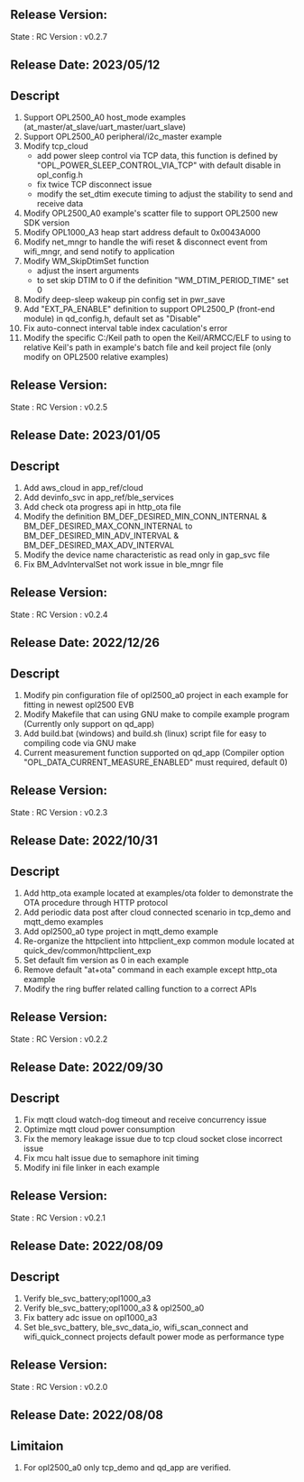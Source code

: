 ## Release Version:
State : RC
Version : v0.2.7

## Release Date: 2023/05/12

## Descript
1. Support OPL2500_A0 host_mode examples (at_master/at_slave/uart_master/uart_slave)
2. Support OPL2500_A0 peripheral/i2c_master example
3. Modify tcp_cloud
    - add power sleep control via TCP data, this function is defined by "OPL_POWER_SLEEP_CONTROL_VIA_TCP" with default disable in opl_config.h
    - fix twice TCP disconnect issue
    - modify the set_dtim execute timing to adjust the stability to send and receive data
4. Modify OPL2500_A0 example's scatter file to support OPL2500 new SDK version
5. Modify OPL1000_A3 heap start address default to 0x0043A000
6. Modify net_mngr to handle the wifi reset & disconnect event from wifi_mngr, and send notify to application
7. Modify WM_SkipDtimSet function
    - adjust the insert arguments
    - to set skip DTIM to 0 if the definition "WM_DTIM_PERIOD_TIME" set 0
8. Modify deep-sleep wakeup pin config set in pwr_save
9. Add "EXT_PA_ENABLE" definition to support OPL2500_P (front-end module) in qd_config.h, default set as "Disable"
10. Fix auto-connect interval table index caculation's error
11. Modify the specific C:/Keil path to open the Keil/ARMCC/ELF to using to relative Keil's path in example's batch file and keil project file (only modify on OPL2500 relative examples)

## Release Version:
State : RC
Version : v0.2.5

## Release Date: 2023/01/05

## Descript
1. Add aws_cloud in app_ref/cloud
2. Add devinfo_svc in app_ref/ble_services
3. Add check ota progress api in http_ota file
4. Modify the definition BM_DEF_DESIRED_MIN_CONN_INTERNAL & BM_DEF_DESIRED_MAX_CONN_INTERNAL to BM_DEF_DESIRED_MIN_ADV_INTERVAL & BM_DEF_DESIRED_MAX_ADV_INTERVAL
5. Modify the device name characteristic as read only in gap_svc file
6. Fix BM_AdvIntervalSet not work issue in ble_mngr file

## Release Version:
State : RC
Version : v0.2.4

## Release Date: 2022/12/26

## Descript
1. Modify pin configuration file of opl2500_a0 project in each example for fitting in newest opl2500 EVB
2. Modify Makefile that can using GNU make to compile example program (Currently only support on qd_app)
3. Add build.bat (windows) and build.sh (linux) script file for easy to compiling code via GNU make
4. Current measurement function supported on qd_app (Compiler option "OPL_DATA_CURRENT_MEASURE_ENABLED" must required, default 0)

## Release Version:
State : RC
Version : v0.2.3

## Release Date: 2022/10/31

## Descript
1. Add http_ota example located at examples/ota folder to demonstrate the OTA procedure through HTTP protocol
2. Add periodic data post after cloud connected scenario in tcp_demo and mqtt_demo examples
3. Add opl2500_a0 type project in mqtt_demo example
4. Re-organize the httpclient into httpclient_exp common module located at quick_dev/common/httpclient_exp
5. Set default fim version as 0 in each example
6. Remove default "at+ota" command in each example except http_ota example
7. Modify the ring buffer related calling function to a correct APIs

## Release Version:
State : RC
Version : v0.2.2

## Release Date: 2022/09/30

## Descript
1. Fix mqtt cloud watch-dog timeout and receive concurrency issue
2. Optimize mqtt cloud power consumption
3. Fix the memory leakage issue due to tcp cloud socket close incorrect issue
4. Fix mcu halt issue due to semaphore init timing
5. Modify ini file linker in each example

## Release Version:
State : RC
Version : v0.2.1

## Release Date: 2022/08/09

## Descript
1. Verify ble_svc_battery;opl1000_a3
2. Verify ble_svc_battery;opl1000_a3 & opl2500_a0
3. Fix battery adc issue on opl1000_a3
4. Set ble_svc_battery, ble_svc_data_io, wifi_scan_connect and wifi_quick_connect projects default power mode as performance type

## Release Version:
State : RC
Version : v0.2.0

## Release Date: 2022/08/08

## Limitaion
1. For opl2500_a0 only tcp_demo and qd_app are verified.
